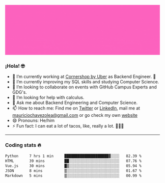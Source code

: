 ![Banner](banner.gif)

### ¡Hola! 🤓

- 🔭 I’m currently working at [Cornershop by Uber](https://cornershopapp.com) as Backend Engineer. 🥑
- 🌱 I’m currently improving my SQL skills and studying Computer Science.
- 👯 I’m looking to collaborate on events with GitHub Campus Experts and GDG's.
- 🤔 I’m looking for help with calculus.
- 💬 Ask me about Backend Engineering and Computer Science.
- 📫 How to reach me: Find me on [Twitter](https://twitter.com/ultr4nerd) or [LinkedIn](https://www.linkedin.com/in/ultr4nerd), mail me at [mauriciochavezolea@gmail.com](mailto:mauriciochavezolea@gmail.com) or go check my own [website](mauriciochavez.surge.sh)
- 😄 Pronouns: He/him
- ⚡ Fun fact: I can eat a lot of tacos, like, really a lot. 🌮🌮🌮

---

### Coding stats 🔥

<!--START_SECTION:waka-->
```text
Python     7 hrs 1 min     ████████████████████▓░░░░   82.39 % 
HTML       39 mins         ██░░░░░░░░░░░░░░░░░░░░░░░   07.76 % 
Vue.js     30 mins         █▒░░░░░░░░░░░░░░░░░░░░░░░   05.94 % 
JSON       8 mins          ▒░░░░░░░░░░░░░░░░░░░░░░░░   01.67 % 
Markdown   5 mins          ▒░░░░░░░░░░░░░░░░░░░░░░░░   00.99 % 
```
<!--END_SECTION:waka-->
